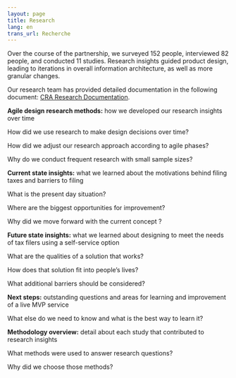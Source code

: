 ```yaml
---
layout: page
title: Research
lang: en
trans_url: Recherche
---
```


Over the course of the partnership, we surveyed 152 people, interviewed 82 people, and conducted 11 studies. Research insights guided product design, leading to iterations in overall information architecture, as well as more granular changes.

Our research team has provided detailed documentation in the following document: [CRA Research Documentation](https://docs.google.com/document/d/1Nb7fKtA8ORLsjqnwFkRBpOYFRw7ca0Mo-8o-ddxztos/edit#heading=h.9lmcrpotnr2c).

**Agile design research methods:** how we developed our research insights over time

How did we use research to make design decisions over time?

How did we adjust our research approach according to agile phases?

Why do we conduct frequent research with small sample sizes?

**Current state insights:** what we learned about the motivations behind filing taxes and barriers to filing

What is the present day situation?

Where are the biggest opportunities for improvement?

Why did we move forward with the current concept ?

**Future state insights:** what we learned about designing to meet the needs of tax filers using a self-service option

What are the qualities of a solution that works?

How does that solution fit into people’s lives?

What additional barriers should be considered?

**Next steps:** outstanding questions and areas for learning and improvement of a live MVP service

What else do we need to know and what is the best way to learn it?

**Methodology overview:** detail about each study that contributed to research insights

What methods were used to answer research questions?

Why did we choose those methods?
